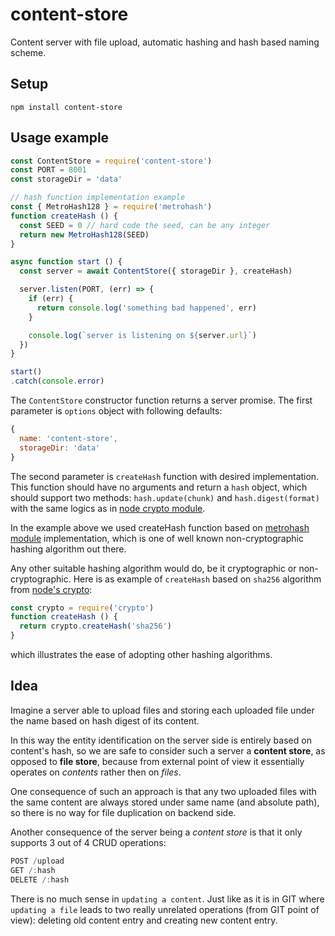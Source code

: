 # content-store

Content server with file upload, automatic hashing and hash based naming scheme.

## Setup

```
npm install content-store
```

## Usage example

```javascript
const ContentStore = require('content-store')
const PORT = 8001
const storageDir = 'data'

// hash function implementation example
const { MetroHash128 } = require('metrohash')
function createHash () {
  const SEED = 0 // hard code the seed, can be any integer
  return new MetroHash128(SEED)
}

async function start () {
  const server = await ContentStore({ storageDir }, createHash)

  server.listen(PORT, (err) => {
    if (err) {
      return console.log('something bad happened', err)
    }

    console.log(`server is listening on ${server.url}`)
  })
}

start()
.catch(console.error)
```

 The `ContentStore` constructor function returns a server promise. The first parameter is `options` object with following defaults:

```javascript
{
  name: 'content-store',
  storageDir: 'data'
}
```

The second parameter is `createHash` function with desired implementation. This function should have no arguments and return a `hash` object, which should support two methods: `hash.update(chunk)` and `hash.digest(format)` with the same logics as in [node crypto module](https://nodejs.org/api/crypto.html#crypto_class_hash).

In the example above we used createHash function based on [metrohash module](https://www.npmjs.com/package/metrohash) implementation, which is one of well known non-cryptographic hashing algorithm out there.

Any other suitable hashing algorithm would do, be it cryptographic or non-cryptographic. Here is as example of `createHash` based on `sha256` algorithm from [node's crypto](https://nodejs.org/api/crypto.html#crypto_crypto_createhash_algorithm):

```javascript
const crypto = require('crypto')
function createHash () {
  return crypto.createHash('sha256')
}
```

which illustrates the ease of adopting other hashing algorithms.

## Idea

Imagine a server able to upload files and storing each uploaded file under the name based on hash digest of its content.

In this way the entity identification on the server side is entirely based on content's hash,
so we are safe to consider such a server a **content store**, as opposed to **file store**, because from external point of view it essentially operates on *contents* rather then on *files*.

One consequence of such an approach is that any two uploaded files with the same content are always stored under same name (and absolute path), so there is no way for file duplication on backend side.

Another consequence of the server being a *content store* is that it only supports 3 out of 4 CRUD operations:

```javascript
POST /upload
GET /:hash  
DELETE /:hash
```

There is no much sense in `updating a content`. Just like as it is in GIT where `updating a file` leads to two really unrelated operations (from GIT point of view): deleting old content entry and creating new content entry.
